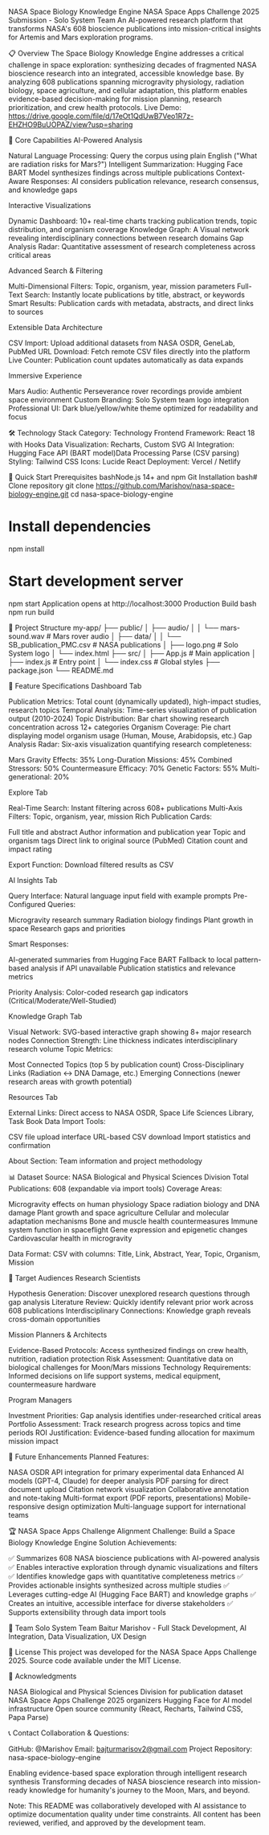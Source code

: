 NASA Space Biology Knowledge Engine
NASA Space Apps Challenge 2025 Submission - Solo System Team
An AI-powered research platform that transforms NASA's 608 bioscience publications into mission-critical insights for Artemis and Mars exploration programs.

📋 Overview
The Space Biology Knowledge Engine addresses a critical challenge in space exploration: synthesizing decades of fragmented NASA bioscience research into an integrated, accessible knowledge base. By analyzing 608 publications spanning microgravity physiology, radiation biology, space agriculture, and cellular adaptation, this platform enables evidence-based decision-making for mission planning, research prioritization, and crew health protocols.
Live Demo: https://drive.google.com/file/d/17eOt1QdUwB7Veo1R7z-EHZHO9BuUOPAZ/view?usp=sharing

🎯 Core Capabilities
AI-Powered Analysis

Natural Language Processing: Query the corpus using plain English ("What are radiation risks for Mars?")
Intelligent Summarization: Hugging Face BART Model synthesizes findings across multiple publications
Context-Aware Responses: AI considers publication relevance, research consensus, and knowledge gaps

Interactive Visualizations

Dynamic Dashboard: 10+ real-time charts tracking publication trends, topic distribution, and organism coverage
Knowledge Graph: A Visual network revealing interdisciplinary connections between research domains
Gap Analysis Radar: Quantitative assessment of research completeness across critical areas

Advanced Search & Filtering

Multi-Dimensional Filters: Topic, organism, year, mission parameters
Full-Text Search: Instantly locate publications by title, abstract, or keywords
Smart Results: Publication cards with metadata, abstracts, and direct links to sources

Extensible Data Architecture

CSV Import: Upload additional datasets from NASA OSDR, GeneLab, PubMed
URL Download: Fetch remote CSV files directly into the platform
Live Counter: Publication count updates automatically as data expands

Immersive Experience

Mars Audio: Authentic Perseverance rover recordings provide ambient space environment
Custom Branding: Solo System team logo integration
Professional UI: Dark blue/yellow/white theme optimized for readability and focus


🛠️ Technology Stack
Category: Technology Frontend Framework: React 18 with Hooks Data Visualization: Recharts, Custom SVG AI Integration: Hugging Face API (BART model)Data Processing Parse (CSV parsing) Styling: Tailwind CSS Icons: Lucide React Deployment: Vercel / Netlify

🚀 Quick Start
Prerequisites
bashNode.js 14+ and npm
Git
Installation
bash# Clone repository
git clone https://github.com/Marishov/nasa-space-biology-engine.git
cd nasa-space-biology-engine

# Install dependencies
npm install

# Start development server
npm start
Application opens at http://localhost:3000
Production Build
bash npm run build

📁 Project Structure
my-app/
├── public/
│   ├── audio/
│   │   └── mars-sound.wav      # Mars rover audio
│   ├── data/
│   │   └── SB_publication_PMC.csv  # NASA publications
│   ├── logo.png                # Solo System logo
│   └── index.html
├── src/
│   ├── App.js                  # Main application
│   ├── index.js                # Entry point
│   └── index.css               # Global styles
├── package.json
└── README.md

🎨 Feature Specifications
Dashboard Tab

Publication Metrics: Total count (dynamically updated), high-impact studies, research topics
Temporal Analysis: Time-series visualization of publication output (2010-2024)
Topic Distribution: Bar chart showing research concentration across 12+ categories
Organism Coverage: Pie chart displaying model organism usage (Human, Mouse, Arabidopsis, etc.)
Gap Analysis Radar: Six-axis visualization quantifying research completeness:

Mars Gravity Effects: 35%
Long-Duration Missions: 45%
Combined Stressors: 50%
Countermeasure Efficacy: 70%
Genetic Factors: 55%
Multi-generational: 20%



Explore Tab

Real-Time Search: Instant filtering across 608+ publications
Multi-Axis Filters: Topic, organism, year, mission
Rich Publication Cards:

Full title and abstract
Author information and publication year
Topic and organism tags
Direct link to original source (PubMed)
Citation count and impact rating


Export Function: Download filtered results as CSV

AI Insights Tab

Query Interface: Natural language input field with example prompts
Pre-Configured Queries:

Microgravity research summary
Radiation biology findings
Plant growth in space
Research gaps and priorities


Smart Responses:

AI-generated summaries from Hugging Face BART
Fallback to local pattern-based analysis if API unavailable
Publication statistics and relevance metrics


Priority Analysis: Color-coded research gap indicators (Critical/Moderate/Well-Studied)

Knowledge Graph Tab

Visual Network: SVG-based interactive graph showing 8+ major research nodes
Connection Strength: Line thickness indicates interdisciplinary research volume
Topic Metrics:

Most Connected Topics (top 5 by publication count)
Cross-Disciplinary Links (Radiation ↔ DNA Damage, etc.)
Emerging Connections (newer research areas with growth potential)



Resources Tab

External Links: Direct access to NASA OSDR, Space Life Sciences Library, Task Book
Data Import Tools:

CSV file upload interface
URL-based CSV download
Import statistics and confirmation


About Section: Team information and project methodology


📊 Dataset
Source: NASA Biological and Physical Sciences Division
Total Publications: 608 (expandable via import tools)
Coverage Areas:

Microgravity effects on human physiology
Space radiation biology and DNA damage
Plant growth and space agriculture
Cellular and molecular adaptation mechanisms
Bone and muscle health countermeasures
Immune system function in spaceflight
Gene expression and epigenetic changes
Cardiovascular health in microgravity

Data Format: CSV with columns: Title, Link, Abstract, Year, Topic, Organism, Mission

🎯 Target Audiences
Research Scientists

Hypothesis Generation: Discover unexplored research questions through gap analysis
Literature Review: Quickly identify relevant prior work across 608 publications
Interdisciplinary Connections: Knowledge graph reveals cross-domain opportunities

Mission Planners & Architects

Evidence-Based Protocols: Access synthesized findings on crew health, nutrition, radiation protection
Risk Assessment: Quantitative data on biological challenges for Moon/Mars missions
Technology Requirements: Informed decisions on life support systems, medical equipment, countermeasure hardware

Program Managers

Investment Priorities: Gap analysis identifies under-researched critical areas
Portfolio Assessment: Track research progress across topics and time periods
ROI Justification: Evidence-based funding allocation for maximum mission impact


🔮 Future Enhancements
Planned Features:

 NASA OSDR API integration for primary experimental data
 Enhanced AI models (GPT-4, Claude) for deeper analysis
 PDF parsing for direct document upload
 Citation network visualization
 Collaborative annotation and note-taking
 Multi-format export (PDF reports, presentations)
 Mobile-responsive design optimization
 Multi-language support for international teams


🏆 NASA Space Apps Challenge Alignment
Challenge: Build a Space Biology Knowledge Engine
Solution Achievements:

✅ Summarizes 608 NASA bioscience publications with AI-powered analysis
✅ Enables interactive exploration through dynamic visualizations and filters
✅ Identifies knowledge gaps with quantitative completeness metrics
✅ Provides actionable insights synthesized across multiple studies
✅ Leverages cutting-edge AI (Hugging Face BART) and knowledge graphs
✅ Creates an intuitive, accessible interface for diverse stakeholders
✅ Supports extensibility through data import tools


👥 Team
Solo System Team
Baitur Marishov - Full Stack Development, AI Integration, Data Visualization, UX Design

📄 License
This project was developed for the NASA Space Apps Challenge 2025.
Source code available under the MIT License.

🙏 Acknowledgments

NASA Biological and Physical Sciences Division for publication dataset
NASA Space Apps Challenge 2025 organizers
Hugging Face for AI model infrastructure
Open source community (React, Recharts, Tailwind CSS, Papa Parse)


📞 Contact
Collaboration & Questions:

GitHub: @Marishov
Email: bajturmarisov2@gmail.com
Project Repository: nasa-space-biology-engine


Enabling evidence-based space exploration through intelligent research synthesis
Transforming decades of NASA bioscience research into mission-ready knowledge for humanity's journey to the Moon, Mars, and beyond.

Note: This README was collaboratively developed with AI assistance to optimize documentation quality under time constraints. All content has been reviewed, verified, and approved by the development team.

